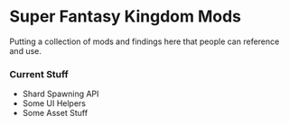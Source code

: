 # Super Fantasy Kingdom Mods

Putting a collection of mods and findings here that people can reference and use.

### Current Stuff
- Shard Spawning API
- Some UI Helpers
- Some Asset Stuff
